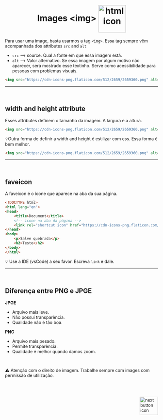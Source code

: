 <h1 align="center">
    Images &lt;img&gt;
    <img src="https://cdn-icons-png.flaticon.com/512/2659/2659360.png" alt="html icon" width="90px" align="center" >
</h1>

Para usar uma image, basta usarmos a tag `<img>`. Essa tag sempre vêm acompanhada dos attributes `src` and `alt`

- `src` --> source. Qual a fonte em que essa imagem está.
- `alt` --> Valor alternativo. Se essa imagem por algum motivo não aparecer, será mostrado esse textinho. Serve como acessibilidade para pessoas com problemas visuais.

```html
<img src="https://cdn-icons-png.flaticon.com/512/2659/2659360.png" alt="ícone de uma fotografia">
```

<hr>
<br>

## width and height attribute
Esses attributes definem o tamanho da imagem. A largura e a altura.

```html
<img src="https://cdn-icons-png.flaticon.com/512/2659/2659360.png" alt="ícone de uma fotografia" width="200px" height="300px">
```

:bulb:Outra forma de definir a width and height é estilizar com css. Essa forma é bem melhor.

```html
<img src="https://cdn-icons-png.flaticon.com/512/2659/2659360.png" alt="ícone de uma fotografia" style="width:200px; height:400px">
```

<hr>
<br>


## faveicon
A faveicon é o ícone que aparece na aba da sua página.

```html
<!DOCTYPE html>
<html lang="en">
<head>
    <title>Document</title>
    <!-- ícone na aba da página -->
    <link rel="shortcut icon" href="https://cdn-icons-png.flaticon.com/512/2822/2822342.png" type="image/x-icon">
</head>
<body>
    <p>Salve quebrada</p>
    <h2>Teste</h2>
</body>
</html>
```
:bulb: Use a IDE (vsCode) a seu favor. Escreva `link` e dale.


<hr>
<br>

<h2>Diferença entre PNG e JPGE</h2>


**JPGE**
- Arquivo mais leve.
- Não possui transparência.
- Qualidade não é tão boa.



**PNG**
- Arquivo mais pesado.
- Permite transparência.
- Qualidade é melhor quando damos zoom.

<br>

⚠️ Atenção com o direito de imagem. Trabalhe sempre com images com permissão de utilização.


<br>
<br>

<!-- Next page button-->
[<img src="https://cdn-icons-png.flaticon.com/512/5553/5553581.png" alt="next button icon" width="60px" align="right">](../6.tables/tables.md)